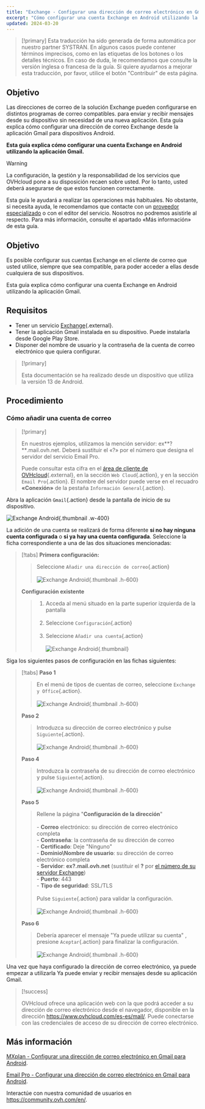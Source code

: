```yaml
---
title: "Exchange - Configurar una dirección de correo electrónico en Gmail para Android"
excerpt: "Cómo configurar una cuenta Exchange en Android utilizando la aplicación Gmail"
updated: 2024-03-20
---
```


<style>
.w-400 {
  max-width:400px !important;
}
.h-600 {
  max-height:600px !important;
}
</style>

> [!primary]
> Esta traducción ha sido generada de forma automática por nuestro partner SYSTRAN. En algunos casos puede contener términos imprecisos, como en las etiquetas de los botones o los detalles técnicos. En caso de duda, le recomendamos que consulte la versión inglesa o francesa de la guía. Si quiere ayudarnos a mejorar esta traducción, por favor, utilice el botón "Contribuir" de esta página.
>

## Objetivo

Las direcciones de correo de la solución Exchange pueden configurarse en distintos programas de correo compatibles. para enviar y recibir mensajes desde su dispositivo sin necesidad de una nueva aplicación. Esta guía explica cómo configurar una dirección de correo Exchange desde la aplicación Gmail para dispositivos Android.

**Esta guía explica cómo configurar una cuenta Exchange en Android utilizando la aplicación Gmail.**

> [!warning]
>
> La configuración, la gestión y la responsabilidad de los servicios que OVHcloud pone a su disposición recaen sobre usted. Por lo tanto, usted deberá asegurarse de que estos funcionen correctamente.
>
> Esta guía le ayudará a realizar las operaciones más habituales. No obstante, si necesita ayuda, le recomendamos que contacte con un [proveedor especializado](https://partner.ovhcloud.com/es-es/) o con el editor del servicio. Nosotros no podremos asistirle al respecto. Para más información, consulte el apartado «Más información» de esta guía.

## Objetivo

Es posible configurar sus cuentas Exchange en el cliente de correo que usted utilice, siempre que sea compatible, para poder acceder a ellas desde cualquiera de sus dispositivos.

Esta guía explica cómo configurar una cuenta Exchange en Android utilizando la aplicación Gmail.

## Requisitos

- Tener un servicio [Exchange](https://www.ovhcloud.com/es-es/emails/){.external}.
- Tener la aplicación Gmail instalada en su dispositivo. Puede instalarla desde Google Play Store.
- Disponer del nombre de usuario y la contraseña de la cuenta de correo electrónico que quiera configurar.

> [!primary]
>
> Esta documentación se ha realizado desde un dispositivo que utiliza la versión 13 de Android.
>

## Procedimiento

### Cómo añadir una cuenta de correo <a name="addaccount"></a>

> [!primary]
>
> En nuestros ejemplos, utilizamos la mención servidor: ex**?**.mail.ovh.net. Deberá sustituir el «?» por el número que designa el servidor del servicio Email Pro.
>
> Puede consultar esta cifra en el [área de cliente de OVHcloud](https://www.ovh.com/auth/?action=gotomanager&from=https://www.ovh.es/&ovhSubsidiary=es){.external}, en la sección `Web Cloud`{.action}, y en la sección `Email Pro`{.action}. El nombre del servidor puede verse en el recuadro **«Conexión»** de la pestaña `Información General`{.action}.
>

Abra la aplicación `Gmail`{.action} desde la pantalla de inicio de su dispositivo.

![Exchange Android](exchange-android-00.png){.thumbnail .w-400}

La adición de una cuenta se realizará de forma diferente **si no hay ninguna cuenta configurada** o **si ya hay una cuenta configurada**. Seleccione la ficha correspondiente a una de las dos situaciones mencionadas:

> [!tabs]
> **Primera configuración:**
>>
>> Seleccione `Añadir una dirección de correo`{.action}<br><br>
>> ![Exchange Android](images_android-first.png){.thumbnail .h-600}
>>
> **Configuración existente**
>>
>> 1. Acceda al menú situado en la parte superior izquierda de la pantalla<br><br>
>> 2. Seleccione `Configuración`{.action}<br><br>
>> 3. Seleccione `Añadir una cuenta`{.action}<br><br>
>> ![Exchange Android](images_android-existing.png){.thumbnail}
>>

Siga los siguientes pasos de configuración en las fichas siguientes:

> [!tabs]
> **Paso 1**
>> En el menú de tipos de cuentas de correo, seleccione `Exchange y Office`{.action}.<br><br>
>> ![Exchange Android](exchange-android-01.png){.thumbnail .h-600}
>>
> **Paso 2**
>> Introduzca su dirección de correo electrónico y pulse `Siguiente`{.action}.<br><br>
>> ![Exchange Android](exchange-android-02.png){.thumbnail .h-600}
>>
> **Paso 4**
>> Introduzca la contraseña de su dirección de correo electrónico y pulse `Siguiente`{.action}.<br><br>
>> ![Exchange Android](exchange-android-03.png){.thumbnail .h-600}
>>
> **Paso 5**
>> Rellene la página "**Configuración de la dirección**"<br><br>- **Correo** electrónico: su dirección de correo electrónico completa<br>- **Contraseña**: la contraseña de su dirección de correo<br>- **Certificado**: Deje "Ninguno"<br>- **Dominio\Nombre de usuario**: su dirección de correo electrónico completa<br>- **Servidor**: **ex?.mail.ovh.net** (sustituir el **?** por [el número de su servidor Exchange](how_to_configure_android_#addaccount.))<br>- **Puerto**: 443<br>- **Tipo de seguridad**: SSL/TLS<br><br>Pulse `Siguiente`{.action} para validar la configuración.<br><br>
>> ![Exchange Android](exchange-android-04.png){.thumbnail .h-600}
>>
> **Paso 6**
>> Debería aparecer el mensaje "Ya puede utilizar su cuenta" , presione `Aceptar`{.action} para finalizar la configuración.<br><br>
>> ![Exchange Android](exchange-android-05.png){.thumbnail .h-600}
>>

Una vez que haya configurado la dirección de correo electrónico, ya puede empezar a utilizarla Ya puede enviar y recibir mensajes desde su aplicación Gmail.

> [!success]
>
> OVHcloud ofrece una aplicación web con la que podrá acceder a su dirección de correo electrónico desde el navegador, disponible en la dirección <https://www.ovhcloud.com/es-es/mail/>. Puede conectarse con las credenciales de acceso de su dirección de correo electrónico.

## Más información <a name="go-further"></a>

[MXplan - Configurar una dirección de correo electrónico en Gmail para Android](how_to_configure_android1.).

[Email Pro - Configurar una dirección de correo electrónico en Gmail para Android](how_to_configure_android3.).

Interactúe con nuestra comunidad de usuarios en <https://community.ovh.com/en/>.